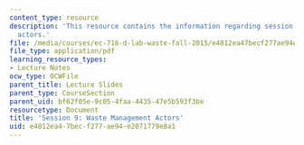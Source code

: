 ```yaml
---
content_type: resource
description: 'This resource contains the information regarding session 9: Waste management
  actors.'
file: /media/courses/ec-716-d-lab-waste-fall-2015/e4812ea47becf277ae94e2071779e8a1_MITEC_716F15_Session9.pdf
file_type: application/pdf
learning_resource_types:
- Lecture Notes
ocw_type: OCWFile
parent_title: Lecture Slides
parent_type: CourseSection
parent_uid: bf62f05e-9c05-4faa-4435-47e5b593f3be
resourcetype: Document
title: 'Session 9: Waste Management Actors'
uid: e4812ea4-7bec-f277-ae94-e2071779e8a1
---
```

